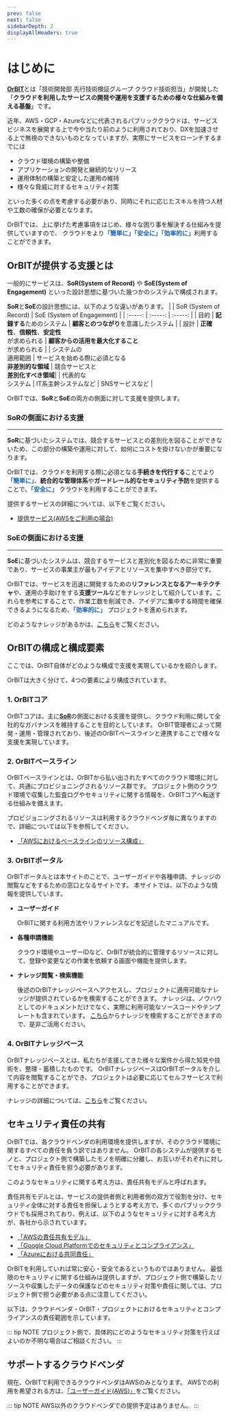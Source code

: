 ```yaml
---
prev: false
next: false
sidebarDepth: 2
displayAllHeaders: true
---
```


# はじめに
<!--
現在、当社ではいくつかの製品やソリューションにおいて、パブリッククラウドを利用したサービスビジネスが進行しています。

しかし、クラウドを利用した開発や運用は、当社には馴染みが薄く、外部企業へ委託しているケースが多いのも事実です。

外部企業へ委託することにより、「サービスの構成を把握してる人がいない」「社内にノウハウが蓄積されない」といった課題を認識しているプロジェクトも多く、クラウド基盤チームではそのような課題を解決すべく、当社でのサービスビジネス内製、および準内製を実現するための体制や仕組み作りを検討しています。また、実際に幾つかのプロジェクトでは開発や運用の支援を行っています。
-->

[**OrBIT**](/guide/common/glossary.html#orbit-organization-s-cloud-baseline-integrated-with-devops-tools)<!--(<font color="blue">**Or**</font>ganization's cloud <font color="blue">**B**</font>aseline <font color="blue">**I**</font>ntegrated with devops <font color="blue">**T**</font>ools)-->とは「技術開発部 先行技術検証グループ クラウド技術担当」が開発した
「**クラウドを利用したサービスの開発や運用を支援するための様々な仕組みを備える基盤**」です。

近年、AWS・GCP・Azureなどに代表されるパブリッククラウドは、サービスビジネスを展開する上で今や当たり前のように利用されており、DXを加速させる上で無視のできないものとなっていますが、実際にサービスをローンチするまでには
- クラウド環境の構築や整備
- アプリケーションの開発と継続的なリリース
- 運用体制の構築と安定した運用の維持
- 様々な脅威に対するセキュリティ対策

といった多くの点を考慮する必要があり、同時にそれに応じたスキルを持つ人材や工数の確保が必要となります。

OrBITでは、上に挙げた考慮事項をはじめ、様々な困り事を解決する仕組みを提供していますので、
クラウドをより<font color="#1761b4">**「簡単に」「安全に」「効率的に」**</font>利用することができます。

<CaptionedImage src="summary.png" caption=""/>

## OrBITが提供する支援とは
一般的にサービスは、**SoR(System of Record)** や **SoE(System of Engagement)** といった設計思想に基づいた幾つかのシステムで構成されます。

**SoR**と**SoE**の設計思想には、以下のような違いがあります。
| | SoR (System of Record) | SoE (System of Engagement) |
| :-----: | :-----: | :-----: |
| 目的 | **記録する**ためのシステム | **顧客とのつながり**を意識したシステム |
| 設計 | **正確性**、**信頼性**、**安定性**<br>が求められる | **顧客からの活用を最大化すること**<br>が求められる |
| システムの<br>適用範囲 | サービスを始める際に必須となる<br>**非差別的な領域** | 競合サービスと<br>**差別化すべき領域**|
| 代表的な<br>システム | IT系主幹システムなど | SNSサービスなど |

OrBITでは、**SoR**と**SoE**の両方の側面に対して支援を提供します。

### SoRの側面における支援
---
**SoR**に基づいたシステムでは、競合するサービスとの差別化を図ることができないため、この部分の構築や運用に対して、如何にコストを掛けないかが重要になります。

OrBITでは、クラウドを利用する際に必須となる**手続きを代行する**ことでより <font color="#1761b4">**「簡単に」**</font>、**統合的な管理体系**や**ガードレール的なセキュリティ予防**を提供することで、<font color="#1761b4">**「安全に」**</font> クラウドを利用することができます。

提供するサービスの詳細については、以下をご覧ください。
- [提供サービス(AWSをご利用の場合)](/guide/aws/service.html)

### SoEの側面における支援
---
**SoE**に基づいたシステムは、競合するサービスと差別化を図るために非常に重要であり、サービスの事業主が最もアイデアとリソースを集中すべき部分です。

OrBITでは、サービスを迅速に開発するための**リファレンスとなるアーキテクチャ**や、運用の手助けをする**支援ツール**などをナレッジとして紹介しています。これらを参考にすることで、作業工数を削減でき、アイデアに集中する時間を確保できるようになるため、<font color="#1761b4">**「効率的に」**</font> プロジェクトを進められます。

どのようなナレッジがあるかは、[こちら](/knowledge/introduction.html)をご覧ください。

## OrBITの構成と構成要素
ここでは、OrBIT自体がどのような構成で支援を実現しているかを紹介します。

<CaptionedImage src="system_structure.png" caption="システム構成"/>

OrBITは大きく分けて、4つの要素により構成されています。

### 1. OrBITコア
OrBITコアは、主に[**SoR**](#sorの側面における支援)の側面における支援を提供し、クラウド利用に関して全社的なガバナンスを維持することを目的としています。
OrBIT管理者によって開発・運用・管理されており、後述のOrBITベースラインと連携することで様々な支援を実現しています。

### 2. OrBITベースライン
OrBITベースラインとは、OrBITから払い出されたすべてのクラウド環境に対して、共通にプロビジョニングされるリソース群です。
プロジェクト側のクラウド環境で収集した監査ログやセキュリティに関する情報を、OrBITコアへ転送する仕組みを備えます。

プロビジョニングされるリソースは利用するクラウドベンダ毎に異なりますので、詳細については以下を参照してください。
- [「AWSにおけるベースラインのリソース構成」](/guide/aws/reference/baseline.html#orbitベースラインのリソース構成)

### 3. OrBITポータル
OrBITポータルとは本サイトのことで、ユーザーガイドや各種申請、ナレッジの閲覧などをするための窓口となるサイトです。
本サイトでは、以下のような情報を提供しています。

- **ユーザーガイド**

    OrBITに関する利用方法やリファレンスなどを記述したマニュアルです。

- **各種申請機能**

    クラウド環境やユーザーIDなど、OrBITが統合的に管理するリソースに対して、登録や変更などの作業を依頼する画面や機能を提供します。

- **ナレッジ閲覧・検索機能**

    後述のOrBITナレッジベースへアクセスし、プロジェクトに適用可能なナレッジが提供されているかを検索することができます。
    ナレッジは、ノウハウとしてのドキュメントだけでなく、実際に利用可能なソースコードやテンプレートも含まれています。
    [こちら](/knowledge/search.html)からナレッジを検索することができますので、是非ご活用ください。

### 4. OrBITナレッジベース
OrBITナレッジベースとは、私たちが支援してきた様々な案件から得た知見や技術を、整理・蓄積したものです。
OrBITナレッジベースはOrBITポータルを介して内容を閲覧することができ、プロジェクトは必要に応じてセルフサービスで利用することができます。

ナレッジの詳細については、[こちら](/knowledge/introduction.html)をご覧ください。

## セキュリティ責任の共有
OrBITでは、各クラウドベンダの利用環境を提供しますが、そのクラウド環境に関するすべての責任を負う訳ではありません。
OrBITの各システムが提供するモノと、プロジェクト側で構築したモノを明確に分離し、お互いがそれぞれに対してセキュリティ責任を担う必要があります。

このようなセキュリティに関する考え方は、責任共有モデルと呼ばれます。

責任共有モデルとは、サービスの提供者側と利用者側の双方で役割を分け、セキュリティ全体に対する責任を担保しようとする考え方で、多くのパブリッククラウドでも採用されており、例えば、以下のようなセキュリティに対する考え方が、各社から示されています。
- [「AWSの責任共有モデル」](https://aws.amazon.com/jp/compliance/shared-responsibility-model/)
- [「Google Cloud Platformでのセキュリティとコンプライアンス」](https://cloud.google.com/security/overview?hl=ja)
- [「Azureにおける共同責任」](https://docs.microsoft.com/ja-jp/azure/security/fundamentals/shared-responsibility)

OrBITを利用していれば常に安心・安全であるというものではありません。
最低限のセキュリティに関する仕組みは提供しますが、プロジェクト側で構築したリソースや収集したデータの保護などのセキュリティ対策や責任に関しては、プロジェクト側で担う必要がある点に注意してください。

以下は、クラウドベンダ・OrBIT・プロジェクトにおけるセキュリティとコンプライアンスの責任範囲を示しています。
<CaptionedImage src="shared_responsibility.png" caption="OrBITとプロジェクトの責任共有モデル"/>

::: tip NOTE
プロジェクト側で、具体的にどのようなセキュリティ対策を行えばよいのか不明な場合はご相談ください。
:::

## サポートするクラウドベンダ
現在、OrBITで利用できるクラウドベンダはAWSのみとなります。
AWSでの利用を希望される方は、[「ユーザーガイド(AWS)」](/guide/aws/introduction.html)をご覧ください。

::: tip NOTE
AWS以外のクラウドベンダでの提供予定はありません。
:::

<Footer />